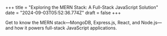 +++
title = "Exploring the MERN Stack: A Full-Stack JavaScript Solution"
date = "2024-09-03T05:52:36.774Z"
draft = false
+++

  Get to know the MERN stack—MongoDB, Express.js, React, and Node.js—and how it powers full-stack JavaScript applications.
        
